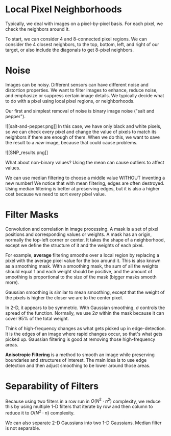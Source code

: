 # Local Pixel Neighborhoods
Typically, we deal with images on a pixel-by-pixel basis. For each pixel, we check the neighbors around it. 

To start, we can consider 4 and 8-connected pixel regions. We can consider the 4 closest neighbors, to the top, bottom, left, and right of our target, or also include the diagonals to get 8-pixel neighbors. 

# Noise

Images can be noisy. Different sensors can have different noise and distortion properties. We want to filter images to enhance, reduce noise, and emphasize or suppress certain image details. We typically decide what to do with a pixel using local pixel regions, or neighborhoods. 

Our first and simplest removal of noise is binary image noise ("salt and pepper"). 

![[salt-and-pepper.png]]
In this case, we have only black and white pixels, so we can check every pixel and change the value of pixels to match its neighbors if there are enough of them. When we do this, we want to save the result to a *new* image, because that could cause problems. 

![[SNP_results.png]]

What about non-binary values? Using the mean can cause outliers to affect values. 

We can use median filtering to choose a middle value WITHOUT inventing a new number! We notice that with mean filtering, edges are often destroyed. Using median filtering is better at preserving edges, but it is also a higher cost because we need to sort every pixel value. 

# Filter Masks

Convolution and correlation in image processing. A mask is a set of pixel positions and corresponding values or weights. A mask has an origin, normally the top-left corner or center. It takes the shape of a neighborhood, except we define the structure of it and the weights of each pixel. 

For example, **average** filtering smooths over a local region by replacing a pixel with the average pixel value for the box around it. This is also known as a smoothing mask. With a smoothing mask, the sum of all the weights should equal 1 and each weight should be positive, and the amount of smoothing is proportional to the size of the mask (bigger masks smooth more). 

Gaussian smoothing is similar to mean smoothing, except that the weight of the pixels is higher the closer we are to the center pixel. 

In 2-D, it appears to be symmetric. With Gaussian smoothing, $\sigma$ controls the spread of the function. Normally, we use $2\sigma$ within the mask because it can cover 95% of the total weight. 

Think of high-frequency changes as what gets picked up in edge-detection. It is the edges of an image where rapid changes occur, so that's what gets picked up. Gaussian filtering is good at removing those high-frequency areas. 

**Anisotropic Filtering** is a method to smooth an image while preserving boundaries and structures of interest. The main idea is to use edge detection and then adjust smoothing to be lower around those areas. 

# Separability of Filters

Because using two filters in a row run in $O(N^2 \cdot n^2)$ complexity, we reduce this by using multiple 1-D filters that iterate by row and then column to reduce it to $O(N^2 \cdot n)$ complexity. 

We can also separate 2-D Gaussians into two 1-D Gaussians. Median filter is not separable. 

